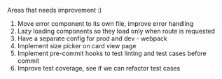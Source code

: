 Areas that needs improvement :)

1. Move error component to its own file, improve error handling
2. Lazy loading components so they load only when route is requested
3. Have a separate config for prod and dev - webpack
4. Implement size picker on card view page
5. Implement pre-commit hooks to test linting and test cases before commit
6. Improve test coverage, see if we can refactor test cases
